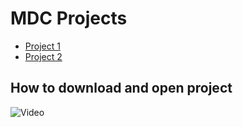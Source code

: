 # MDC Projects

- [Project 1](project1)
- [Project 2](project2)


## How to download and open project 

![Video](https://thumbs.gfycat.com/GaseousMindlessCranefly-size_restricted.gif)
